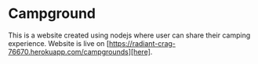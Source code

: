 # Campground
This is a website created using nodejs where user can share their camping experience.
Website is live on [https://radiant-crag-76670.herokuapp.com/campgrounds][here].
